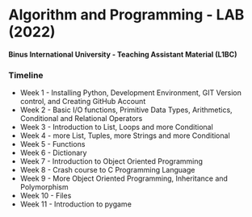 # Algorithm and Programming - LAB (2022)

**Binus International University - Teaching Assistant Material (L1BC)**

### Timeline

- Week 1 - Installing Python, Development Environment, GIT Version control, and Creating GitHub Account
- Week 2 - Basic I/O functions, Primitive Data Types, Arithmetics, Conditional and Relational Operators
- Week 3 - Introduction to List, Loops and more Conditional
- Week 4 - more List, Tuples, more Strings and more Conditional
- Week 5 - Functions
- Week 6 - Dictionary
- Week 7 - Introduction to Object Oriented Programming
- Week 8 - Crash course to C Programming Language
- Week 9 - More Object Oriented Programming, Inheritance and Polymorphism
- Week 10 - Files
- Week 11 - Introduction to pygame
